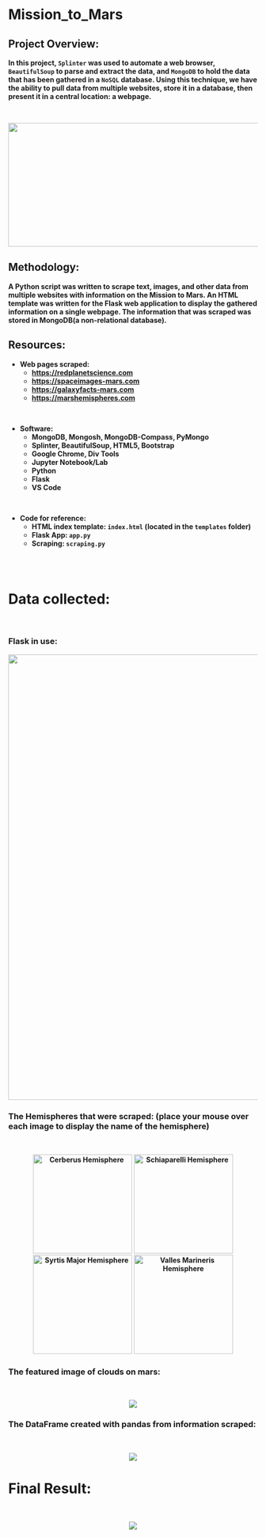# Mission_to_Mars



## Project Overview: 

<b>

In this project, `Splinter` was used to automate a web browser, `BeautifulSoup` to parse and extract the data, and `MongoDB` to hold the data that has been gathered in a `NoSQL` database. Using this technique, we have the ability to pull data from multiple websites, store it in a database, then present it in a central location: a webpage.

<br>



<p align=center>
<img src="Images/mars.jpg" width=900 height=250>


<br>

## Methodology:

 A Python script was written to scrape text, images, and other data from multiple websites with information on the Mission to Mars. An HTML template was written for the Flask web application to display the gathered information on a single webpage. The information that was scraped was stored in MongoDB(a non-relational database). 


## Resources:

- Web pages scraped:
    - https://redplanetscience.com
    - https://spaceimages-mars.com
    - https://galaxyfacts-mars.com
    - https://marshemispheres.com

<br>

- Software:
    - MongoDB, Mongosh, MongoDB-Compass, PyMongo
    - Splinter, BeautifulSoup, HTML5, Bootstrap
    - Google Chrome, Div Tools
    - Jupyter Notebook/Lab
    - Python
    - Flask
    - VS Code

<br>

- Code for reference:
    - HTML index template: `index.html` (located in the `templates` folder)
    - Flask App: `app.py`
    - Scraping: `scraping.py`

<br>
<br>

# Data collected:

<br>

 ### Flask in use: 

<img src="Images/running_on.png" width=900>

<br>

### The Hemispheres that were scraped: (place your mouse over each image to display the name of the hemisphere)

<br>
<p align=center>
<img src="Images/hem_1.jpg" title="Cerberus Hemisphere "width=200> <img src="Images/hem_2.jpg" title="Schiaparelli Hemisphere" width=200> <img src="Images/hem_3.jpg" title="Syrtis Major Hemisphere"width=200> <img src="Images/hem_4.jpg" title="Valles Marineris Hemisphere" width=200>

### The featured image of clouds on mars:

<br>
<p align="center">
<img src="Images/scraped_featured_image.png"> 


### The DataFrame created with pandas from information scraped: 

<br>
<p align=center>
<img src="Images/scraped_dataframe.png">

<br>

# Final Result:

<br>
<p align=center>
<img src="Images/final_results.png">

